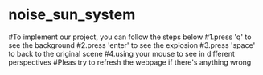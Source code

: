 # noise_sun_system
#To implement our project, you can follow the steps below
#1.press 'q' to see the background
#2.press 'enter' to see the explosion
#3.press 'space' to back to the original scene
#4.using your mouse to see in different perspectives
#Pleas try to refresh the webpage if there's anything wrong
